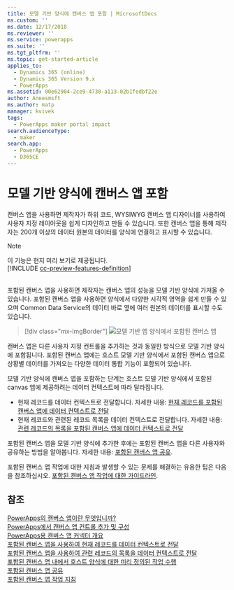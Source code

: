 ```yaml
---
title: 모델 기반 양식에 캔버스 앱 포함 | MicrosoftDocs
ms.custom: ''
ms.date: 12/17/2018
ms.reviewer: ''
ms.service: powerapps
ms.suite: ''
ms.tgt_pltfrm: ''
ms.topic: get-started-article
applies_to:
  - Dynamics 365 (online)
  - Dynamics 365 Version 9.x
  - PowerApps
ms.assetid: 00e62904-2ce9-4730-a113-02b1fedbf22e
author: Aneesmsft
ms.author: matp
manager: kvivek
tags:
  - PowerApps maker portal impact
search.audienceType:
  - maker
search.app:
  - PowerApps
  - D365CE
---
```


# <a name="embed-a-canvas-app-on-a-model-driven-form"></a>모델 기반 양식에 캔버스 앱 포함

캔버스 앱을 사용하면 제작자가 하위 코드, WYSIWYG 캔버스 앱 디자이너를 사용하여 사용자 지정 레이아웃을 쉽게 디자인하고 만들 수 있습니다. 또한 캔버스 앱을 통해 제작자는 200개 이상의 데이터 원본의 데이터를 양식에 연결하고 표시할 수 있습니다.

> [!NOTE]
> 이 기능은 현지 미리 보기로 제공됩니다. <br />
> [!INCLUDE [cc-preview-features-definition](../../includes/cc-preview-features-definition.md)] <br /><br />

포함된 캔버스 앱을 사용하면 제작자는 캔버스 앱의 성능을 모델 기반 양식에 가져올 수 있습니다. 포함된 캔버스 앱을 사용하면 양식에서 다양한 시각적 영역을 쉽게 만들 수 있으며 Common Data Service의 데이터 바로 옆에 여러 원본의 데이터를 표시할 수도 있습니다.

   > [!div class="mx-imgBorder"] 
   > ![모델 기반 앱 양식에서 포함된 캔버스 앱](media/embed-canvas-app-in-form.png "모델 기반 앱 양식에서 포함된 캔버스 앱")

캔버스 앱은 다른 사용자 지정 컨트롤을 추가하는 것과 동일한 방식으로 모델 기반 양식에 포함됩니다. 포함된 캔버스 앱에는 호스트 모델 기반 양식에서 포함된 캔버스 앱으로 상황별 데이터를 가져오는 다양한 데이터 통합 기능이 포함되어 있습니다.

모델 기반 양식에 캔버스 앱을 포함하는 단계는 호스트 모델 기반 양식에서 포함된 canvas 앱에 제공하려는 데이터 컨텍스트에 따라 달라집니다.
-   현재 레코드를 데이터 컨텍스트로 전달합니다. 자세한 내용: [현재 레코드를 포함된 캔버스 앱에 데이터 컨텍스트로 전달](pass-current-embedded-canvas-app.md)
-   현재 레코드와 관련된 레코드 목록을 데이터 컨텍스트로 전달합니다. 자세한 내용: [관련 레코드의 목록을 포함된 캔버스 앱에 데이터 컨텍스트로 전달](pass-related-embedded-canvas-app.md) 

포함된 캔버스 앱을 모델 기반 양식에 추가한 후에는 포함된 캔버스 앱을 다른 사용자와 공유하는 방법을 알아봅니다. 자세한 내용: [포함된 캔버스 앱 공유](share-embedded-canvas-app.md).

포함된 캔버스 앱 작업에 대한 지침과 발생할 수 있는 문제를 해결하는 유용한 팁은 다음을 참조하십시오. [포함된 캔버스 앱 작업에 대한 가이드라인](embedded-canvas-app-guidelines.md).

## <a name="see-also"></a>참조
[PowerApps의 캔버스 앱이란 무엇입니까?](../canvas-apps/getting-started.md) <br />
[PowerApps에서 캔버스 앱 컨트롤 추가 및 구성](../canvas-apps/add-configure-controls.md) <br />
[PowerApps용 캔버스 앱 커넥터 개요](../canvas-apps/connections-list.md) <br />
[포함된 캔버스 앱을 사용하여 현재 레코드를 데이터 컨텍스트로 전달](pass-current-embedded-canvas-app.md) <br />
[포함된 캔버스 앱을 사용하여 관련 레코드의 목록을 데이터 컨텍스트로 전달](pass-related-embedded-canvas-app.md) <br />
[포함된 캔버스 앱 내에서 호스트 양식에 대한 미리 정의된 작업 수행](embedded-canvas-app-actions.md) <br />
[포함된 캔버스 앱 공유](share-embedded-canvas-app.md) <br />
[포함된 캔버스 앱 작업 지침](embedded-canvas-app-guidelines.md)
